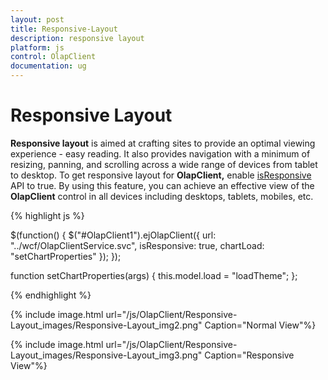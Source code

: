 ```yaml
---
layout: post
title: Responsive-Layout
description: responsive layout
platform: js
control: OlapClient
documentation: ug
---
```


# Responsive Layout

**Responsive layout** is aimed at crafting sites to provide an optimal viewing experience - easy reading. It also provides navigation with a minimum of resizing, panning, and scrolling across a wide range of devices from tablet to desktop. To get responsive layout for **OlapClient,** enable [isResponsive](/js/api/ejOlapClient#isresponsivespan-classtype-signature-type-booleanbooleanspan) API to true. By using this feature, you can achieve an effective view of the **OlapClient** control in all devices including desktops, tablets, mobiles, etc.

{% highlight js %}

$(function() {
    $("#OlapClient1").ejOlapClient({
        url: "../wcf/OlapClientService.svc",
        isResponsive: true,
        chartLoad: "setChartProperties"
    });
});

function setChartProperties(args) {
    this.model.load = "loadTheme";
};

{% endhighlight %}

{% include image.html url="/js/OlapClient/Responsive-Layout_images/Responsive-Layout_img2.png" Caption="Normal View"%}

{% include image.html url="/js/OlapClient/Responsive-Layout_images/Responsive-Layout_img3.png" Caption="Responsive View"%}



